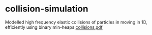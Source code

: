 # collision-simulation
Modelled high frequency elastic collisions of particles in moving in 1D, efficiently using binary min-heaps
[collisions.pdf](https://github.com/priyanshusharma314/collision-simulation/files/10148477/collisions.pdf)
